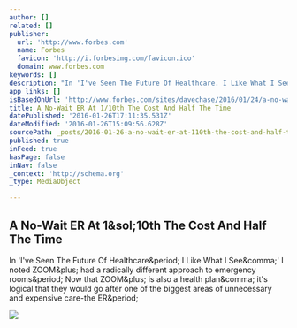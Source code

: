 ```yaml
---
author: []
related: []
publisher:
  url: 'http://www.forbes.com'
  name: Forbes
  favicon: 'http://i.forbesimg.com/favicon.ico'
  domain: www.forbes.com
keywords: []
description: "In 'I've Seen The Future Of Healthcare. I Like What I See,' I noted ZOOM+ had a radically different approach to emergency rooms. Now that ZOOM+ is also a health plan, it's logical that they would go after one of the biggest areas of unnecessary and expensive care-the ER."
app_links: []
isBasedOnUrl: 'http://www.forbes.com/sites/davechase/2016/01/24/a-no-wait-er-at-110th-the-cost-and-half-the-time/?utm_medium=email&utm_source=flipboard#3a8f47357832'
title: A No-Wait ER At 1/10th The Cost And Half The Time
datePublished: '2016-01-26T17:11:35.531Z'
dateModified: '2016-01-26T15:09:56.628Z'
sourcePath: _posts/2016-01-26-a-no-wait-er-at-110th-the-cost-and-half-the-time.md
published: true
inFeed: true
hasPage: false
inNav: false
_context: 'http://schema.org'
_type: MediaObject

---
```

<article style=""><h1>A No-Wait ER At 1&amp;sol;10th The Cost And Half The Time</h1><p>In 'I've Seen The Future Of Healthcare&amp;period; I Like What I See&amp;comma;' I noted ZOOM&amp;plus; had a radically different approach to emergency rooms&amp;period; Now that ZOOM&amp;plus; is also a health plan&amp;comma; it's logical that they would go after one of the biggest areas of unnecessary and expensive care-the ER&amp;period;</p><img src="http://blogs-images.forbes.com/davechase/files/2016/01/ZOOM-THE_SPEEDS20150908-1045-1200x800.jpg" /></article>